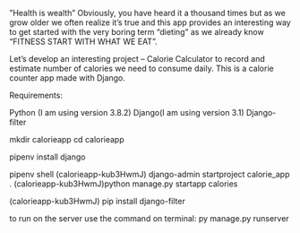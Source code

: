 ”Health is wealth” Obviously, you have heard it a thousand times but as we grow older we often realize it’s true and this app provides an interesting way to get started with the very boring term “dieting” as we already know “FITNESS START WITH WHAT WE EAT”.

Let’s develop an interesting project – Calorie Calculator to record and estimate number of calories we need to consume daily.
This is a calorie counter app made with Django. 

Requirements:

Python (I am using version 3.8.2)
Django(I am using version 3.1)
Django-filter

mkdir calorieapp
cd calorieapp

pipenv install django

pipenv shell
(calorieapp-kub3HwmJ) django-admin startproject calorie_app .
(calorieapp-kub3HwmJ)python manage.py startapp calories

(calorieapp-kub3HwmJ) pip install django-filter

to run on the server use the command on terminal:
py manage.py runserver

